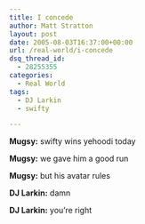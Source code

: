 ```yaml
---
title: I concede
author: Matt Stratton
layout: post
date: 2005-08-03T16:37:00+00:00
url: /real-world/i-concede
dsq_thread_id:
  - 28255355
categories:
  - Real World
tags:
  - DJ Larkin
  - swifty

---
```

**Mugsy:** swifty wins yehoodi today
  
**Mugsy:** we gave him a good run
  
**Mugsy:** but his avatar rules
  
**DJ Larkin:** damn
  
**DJ Larkin:** you&#8217;re right